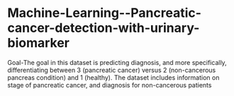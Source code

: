 # Machine-Learning--Pancreatic-cancer-detection-with-urinary-biomarker
Goal-The goal in this dataset is predicting diagnosis, and more specifically, differentiating between 3 (pancreatic cancer) versus 2 (non-cancerous pancreas condition) and 1 (healthy). The dataset includes information on stage of pancreatic cancer, and diagnosis for non-cancerous patients
